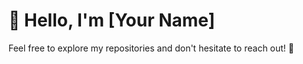 # 👋 Hello, I'm [Your Name]

Feel free to explore my repositories and don't hesitate to reach out! 🚀
